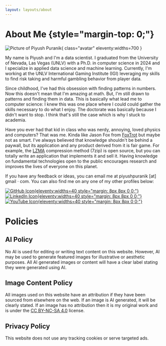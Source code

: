 ```yaml
---
layout: layouts/about
---
```


# About Me {style="margin-top: 0;"}

![Picture of Piyush Puranik](/assets/images/me.jpg){ class="avatar" eleventy:widths=700 }

My name is Piyush and I'm a data scientist. I graduated from the University of Nevada, Las Vegas (UNLV) with a Ph.D. in computer science in 2024 and I specialize in applied data science and machine learning. Currently, I'm working at the UNLV International Gaming Institute (IGI) leveraging my skills to find risk taking and harmful gambling behavior from player data.

Since childhood, I've had this obsession with finding patterns in numbers. Now this doesn't mean that I'm amazing at math. But, I'm still drawn to patterns and finding them in data. This is basically what lead me to computer science: I knew this was one place where I could could gather the skills necessary to do what I enjoy. The doctorate was basically because I didn't want to stop. I think that's still the case which is why I stuck to academia.

Have you ever had that kid in class who was nerdy, annoying, loved physics and computers? That was me. Kinda like Jason Fox from [FoxTrot](https://foxtrot.com/) but maybe not as smart. I've always believed that knowledge shouldn't be behind a paywall, but its application and any product derived from it is fair game. For example, the [LZMA](https://en.wikipedia.org/wiki/LZMA) compression method (7zip) is open source, but you can totally write an application that implements it and sell it. Having knowledge on fundamental technologies open to the public encourages research and improves the lives of everyone on this planet.

If you have any feedback or ideas, you can email me at piyushpuranik \[at\] gmail · com. You can also find me on any one of my other profiles below: 

[![GitHub Icon](/assets/icons/github.svg){eleventy:widths=40 style="margin: 8px 8px 0 0;"}](https://github.com/preppie22/)
[![LinkedIn Icon](/assets/icons/linkedin.svg){eleventy:widths=40 style="margin: 8px 8px 0 0;"}](https://www.linkedin.com/in/piyush-puranik/)
[![YouTube Icon](/assets/icons/youtube.svg){eleventy:widths=40 style="margin: 8px 8px 0 0;"}](https://www.youtube.com/@AverageNerdTalks?sub_confirmation=1)

# Policies

## AI Policy

No AI is used for editing or writing text content on this website. However, AI may be used to generate featured images for illustrative or aesthetic purposes. All AI generated images or content will have a clear label stating they were generated using AI.

## Image Content Policy

All images used on this website have an attribution if they have been sourced from elsewhere on the web. If an image is AI generated, it will be clearly stated. If an image has no attribution then it is my original work and is under the [CC BY-NC-SA 4.0](https://creativecommons.org/licenses/by-nc-sa/4.0/) license.

## Privacy Policy

This website does not use any tracking cookies or serve targeted ads.